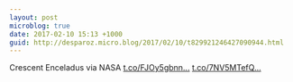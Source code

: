 ```yaml
---
layout: post
microblog: true
date: 2017-02-10 15:13 +1000
guid: http://desparoz.micro.blog/2017/02/10/t829921246427090944.html
---
```

Crescent Enceladus via NASA [t.co/FJOy5gbnn...](https://t.co/FJOy5gbnnB) [t.co/7NV5MTefQ...](https://t.co/7NV5MTefQw)
